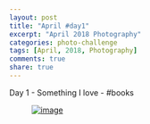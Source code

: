 ```yaml
---
layout: post
title: "April #day1"
excerpt: "April 2018 Photography"
categories: photo-challenge
tags: [April, 2018, Photography]
comments: true
share: true
---
```

Day 1 - Something I love - #books


<figure>
	<a href="{{site.url}}/images/photo-challenge/April-2018/day1"><img src="{{site.url}}/images/photo-challenge/April-2018/day1.jpg" alt="image"></a>
</figure>
